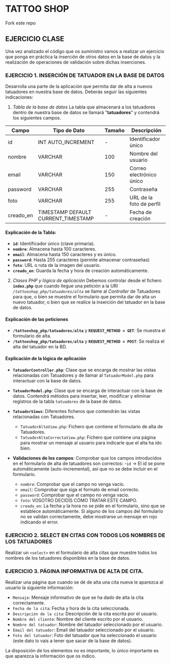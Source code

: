 # TATTOO SHOP

Fork este repo

## EJERCICIO CLASE

Una vez analizado el código que os suministro vamos a realizar un ejercicio que ponga en práctica la inserción de otros datos en la base de datos y la realización de operaciones de validación sobre dichas inserciones.

### EJERCICIO 1. INSERCIÓN DE TATUADOR EN LA BASE DE DATOS
Desarrolla una parte de la aplicación que permita dar de alta a nuevos tatuadores en nuestra base de datos. Deberás seguir las siguientes indicaciones:

1. *Tabla de la base de datos*
La tabla que almacenará a los tatuadores dentro de nuestra base de datos se llamará "**tatuadores**" y contendrá los siguientes campos.

| Campo    | Tipo de Dato          | Tamaño | Descripción                |
|----------|----------------------|--------|----------------------------|
| id       | INT AUTO_INCREMENT   | -      | Identificador único       |
| nombre   | VARCHAR              | 100    | Nombre del usuario        |
| email    | VARCHAR              | 150    | Correo electrónico único  |
| password | VARCHAR              | 255    | Contraseña     |
| foto     | VARCHAR              | 255    | URL de la foto de perfil  |
| creado_en | TIMESTAMP DEFAULT CURRENT_TIMESTAMP | - | Fecha de creación |

#### Explicación de la Tabla:
- **`id`**: Identificador único (clave primaria).
- **`nombre`**: Almacena hasta 100 caracteres.
- **`email`**: Almacena hasta 150 caracteres y es único.
- **`password`**: Hasta 255 caracteres (permite almacenar contraseñas)
- **`foto`**: URL o ruta de la imagen del usuario.
- **`creado_en`**: Guarda la fecha y hora de creación automáticamente.

2. *Clases PHP y lógica de aplicación*
Debemos controlar desde el fichero **`index.php`** que cuando llegue una petición a la URI *`/tattooshop_php/tatuadores/alta`* se llame al *Controller* de Tatuadores para que, o bien se muestre el formulario que permita dar de alta un nuevo tatuador, o bien que se realice la inserción del tatuador en la base de datos.

#### Explicación de las peticiones
- **`/tattooshop_php/tatuadores/alta`** y **`REQUEST_METHOD = GET`**: Se muestra el formulario de alta.
- **`/tattooshop_php/tatuadores/alta`** y **`REQUEST_METHOD = POST`**: Se realiza el alta del tatuador en la BD.

#### Explicación de la lógica de aplicación
- **`TatuadorController.php`**: Clase que se encarga de mostrar las vistas relacionadas con Tatuadores y de llamar al `TatuadorModel.php` para interactuar con la base de datos.
- **`TatuadorModel.php`**: Clase que se encarga de interactuar con la base de datos. Contendrá métodos para insertar, leer, modificar y eliminar registros de la tabla `tatuadores` de la base de datos.
- **`TatuadorViews`**: Diferentes ficheros que contendrán las vistas relacionadas con Tatuadores.
    - `TatuadorAltaView.php`: Fichero que contiene el formulario de alta de Tatuadores.
    - `TatuadorAltaCorrectaView.php`: Fichero que contiene una página para mostrar un mensaje al usuario para indicarle que el alta ha ido bien.

- **Validaciones de los campos**: Comprobar que los campos introducidos en el formulario de alta de tatuadores son correctos:
    -`id` -> El id se pone automáticamente (auto-incremental), así que no se debe incluir en el formulario.
    - `nombre`: Comprobar que el campo no venga vacío.
    - `email`: Comprobar que siga el formato de email correcto.
    - `password`: Comprobar que el campo no venga vacío.
    - `foto`: VOSOTRO DECIDÍS CÓMO TRATAR ESTE CAMPO.
    - `creado_en`: La fecha y la hora no se pide en el formulario, sino que se establece automáticamente.
Si alguno de los campos del formulario no se validan correctamente, debe mostrarse un mensaje en rojo indicando el error.


### EJERCICIO 2. SELECT EN CITAS CON TODOS LOS NOMBRES DE LOS TATUADORES
Realizar un `<select>` en el formulario de alta citas que muestre todos los nombres de los tatuadores disponibles en la base de datos.

### EJERCICIO 3. PÁGINA INFORMATIVA DE ALTA DE CITA.
Realizar una página que cuando se dé de alta una cita nueva le aparezca al usuario la siguiente información:

- ``Mensaje``: Mensaje informativo de que se ha dado de alta la cita correctamente.
- ``Fecha de la cita``: Fecha y hora de la cita seleccionada.
- ``Descripción de la cita``: Descripción de la cita escrita por el usuario.
- ``Nombre del cliente``: Nombre del cliente escrito por el usuario.
- ``Nombre del tatuador``: Nombre del tatuador seleccionado por el usuario.
- ``Email del tatuador``: Email del tatuador seleccionado por el usuario.
- ``Foto del tatuador``: Foto del tatuador que ha seleccionado el usuario (este dato lo vais a tener que sacar de la base de datos).

La disposición de los elementos no es importante, lo único importante es que aparezca la información que os indico.


